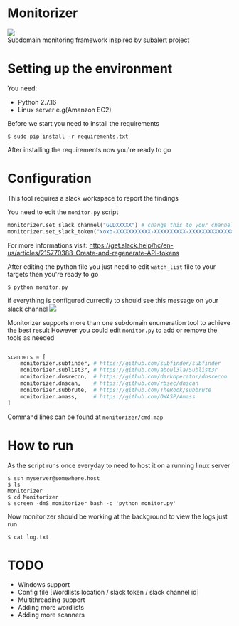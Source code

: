 # Monitorizer
![](https://i.ibb.co/K26yxmB/Untitled-1.png)  
Subdomain monitoring framework inspired by [subalert](https://github.com/yassineaboukir/sublert) project

# Setting up the environment
You need:
- Python  2.7.16
- Linux server e.g(Amanzon EC2)

Before we start you need to install the requirements
```
$ sudo pip install -r requirements.txt
```
After installing the requirements now you're ready to go

# Configuration

This tool requires a slack workspace to report the findings  

You need to edit the `monitor.py` script
```python
monitorizer.set_slack_channel("GLDXXXXX") # change this to your channel id
monitorizer.set_slack_token("xoxb-XXXXXXXXXXX-XXXXXXXXXX-XXXXXXXXXXXXXXXXXX") # change this to your bot user id 
```
For more informations visit: https://get.slack.help/hc/en-us/articles/215770388-Create-and-regenerate-API-tokens  

  

After editing the python file you just need to edit `watch_list` file to your targets then you're ready to go
```
$ python monitor.py
```
if everything is configured currectly to should see this message on your slack channel
![](https://i.ibb.co/ZMjvTsM/image.png)   

Monitorizer supports more than one subdomain enumeration tool to achieve the best result However you could edit `monitor.py` to add or remove the tools as needed
```python

scanners = [
	monitorizer.subfinder, # https://github.com/subfinder/subfinder
	monitorizer.sublist3r, # https://github.com/aboul3la/Sublist3r
	monitorizer.dnsrecon,  # https://github.com/darkoperator/dnsrecon
	monitorizer.dnscan,    # https://github.com/rbsec/dnscan
	monitorizer.subbrute,  # https://github.com/TheRook/subbrute
	monitorizer.amass,     # https://github.com/OWASP/Amass
]

```
Command lines can be found at `monitorizer/cmd.map`

# How to run

As the script runs once everyday to need to host it on a running linux server
```
$ ssh myserver@somewhere.host
$ ls
Monitorizer
$ cd Monitorizer
$ screen -dmS monitorizer bash -c 'python monitor.py'
```

Now monitorizer should be working at the background to view the logs just run
```
$ cat log.txt
```

# TODO
- Windows support
- Config file [Wordlists location / slack token / slack channel id]
- Multithreading support
- Adding more wordlists
- Adding more scanners
